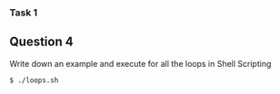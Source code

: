 
### Task 1
## Question 4

Write down an example and execute for all the loops in Shell Scripting

```bash
$ ./loops.sh
```


